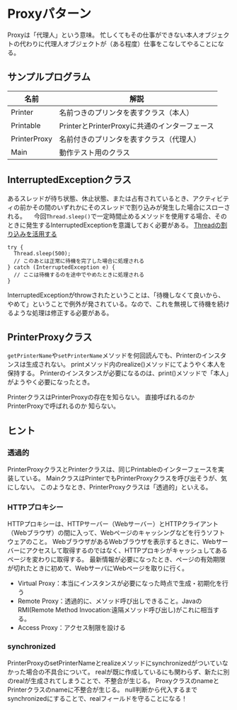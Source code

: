 # Proxyパターン
Proxyは「代理人」という意味。
忙しくてもその仕事ができない本人オブジェクトの代わりに代理人オブジェクトが（ある程度）仕事をこなしてやることになる。

## サンプルプログラム
|名前|解説|
|---|---|
|Printer|名前つきのプリンタを表すクラス（本人）|
|Printable|PrinterとPrinterProxyに共通のインターフェース|
|PrinterProxy|名前付きのプリンタを表すクラス（代理人）|
|Main|動作テスト用のクラス|

## InterruptedExceptionクラス
あるスレッドが待ち状態、休止状態、または占有されているとき、アクティビティの前かその間のいずれかにそのスレッドで割り込みが発生した場合にスローされる。
　今回`Thread.sleep()`で一定時間止めるメソッドを使用する場合、そのときに発生するInterruptedExceptionを意識しておく必要がある。
[Threadの割り込みを活用する](https://nagise.hatenablog.jp/entry/20111130/1322628285)
```
try {
  Thread.sleep(500);
  // このあとは正常に待機を完了した場合に処理される
} catch (InterruptedException e) {
  // ここは待機するのを途中でやめたときに処理される
}
```
InterruptedExceptionがthrowされたということは、「待機しなくて良いから、やめて」ということで例外が発されている。なので、これを無視して待機を続けるような処理は修正する必要がある。

## PrinterProxyクラス
`getPrinterName`や`setPrinterName`メソッドを何回読んでも、Printerのインスタンスは生成されない。
printメソッド内のrealize()メソッドにてようやく本人を保持する。
Printerのインスタンスが必要になるのは、print()メソッドで「本人」がようやく必要になったとき。

PrinterクラスはPrinterProxyの存在を知らない。
直接呼ばれるのかPrinterProxyで呼ばれるのか
知らない。

## ヒント
### 透過的
PrinterProxyクラスとPrinterクラスは、同じPrintableのインターフェースを実装している。
MainクラスはPrinterでもPrinterProxyクラスを呼び出そうが、気にしない。
このようなとき、PrinterProxyクラスは「透過的」といえる。

### HTTPプロキシー
HTTPプロキシーは、HTTPサーバー（Webサーバー）とHTTPクライアント（Webブラウザ）の間に入って、Webページのキャッシングなどを行うソフトウェアのこと。
WebブラウザがあるWebブラウザを表示するときに、Webサーバーにアクセスして取得するのではなく、HTTPプロキシがキャッシュしてあるページを変わりに取得する。
最新情報が必要になったとき、ページの有効期限が切れたときに初めて、WebサーバにWebページを取りに行く。

- Virtual Proxy：本当にインスタンスが必要になった時点で生成・初期化を行う
- Remote Proxy：透過的に、メソッド呼び出しできること。JavaのRMI(Remote Method Invocation:遠隔メソッド呼び出し)がこれに相当する。
- Access Proxy：アクセス制限を設ける

### synchronized
PrinterProxyのsetPrinterNameとrealizeメソッドにsynchronizedがついていなかった場合の不具合について。
realが既に作成しているにも関わらず、新たに別のrealが生成されてしまうことで、不整合が生じる。
ProxyクラスのnameとPrinterクラスのnameに不整合が生じる。
null判断から代入するまでsynchronizedにすることで、realフィールドを守ることになる！